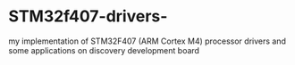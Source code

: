 # STM32f407-drivers-
my implementation of STM32F407 (ARM Cortex M4) processor drivers and some applications on discovery development board
